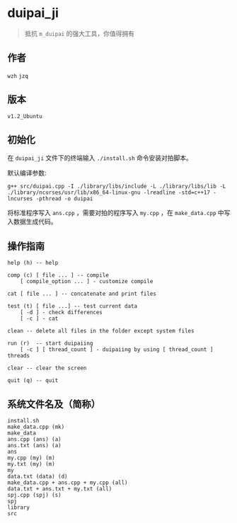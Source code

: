 # duipai_ji
> 抵抗 ``m_duipai`` 的强大工具，你值得拥有

## 作者
``wzh`` ``jzq``

## 版本
``v1.2_Ubuntu``

## 初始化
在 ``duipai_ji`` 文件下的终端输入 ``./install.sh`` 命令安装对拍脚本。

默认编译参数: 

``
g++ src/duipai.cpp -I ./library/libs/include -L ./library/libs/lib -L ./library/ncurses/usr/lib/x86_64-linux-gnu -lreadline -std=c++17 -lncurses -pthread -o duipai
``


将标准程序写入 `ans.cpp` ，需要对拍的程序写入 `my.cpp` ，在 `make_data.cpp` 中写入数据生成代码。


## 操作指南
```
help (h) -- help

comp (c) [ file ... ] -- compile
    [ compile_option ... ] - customize compile

cat [ file ... ] -- concatenate and print files

test (t) [ file ...] -- test current data
    [ -d ] - check differences
    [ -c ] - cat

clean -- delete all files in the folder except system files

run (r)  -- start duipaiing
    [ -c ] [ thread_count ] - duipaiing by using [ thread_count ] threads

clear -- clear the screen

quit (q) -- quit
```

## 系统文件名及（简称）
```
install.sh
make_data.cpp (mk)
make_data
ans.cpp (ans) (a)
ans.txt (ans) (a)
ans
my.cpp (my) (m)
my.txt (my) (m)
my
data.txt (data) (d)
make_data.cpp + ans.cpp + my.cpp (all)
data.txt + ans.txt + my.txt (all)
spj.cpp (spj) (s)
spj
library
src
```